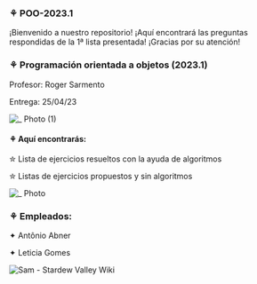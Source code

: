 ### ⚘ POO-2023.1
¡Bienvenido a nuestro repositorio! ¡Aquí encontrará las preguntas respondidas de la 1ª lista presentada! ¡Gracias por su atención!

### ⚘ Programación orientada a objetos (2023.1)
Profesor: Roger Sarmento

Entrega: 25/04/23

![_ Photo (1)](https://user-images.githubusercontent.com/125154278/230726431-9c33f4ee-46ef-489a-8483-9df759bbe4ef.gif)

#### ⚘ Aquí encontrarás:
✮ Lista de ejercicios resueltos con la ayuda de algoritmos

✮ Listas de ejercicios propuestos y sin algoritmos

![_ Photo](https://user-images.githubusercontent.com/125154278/230727171-d4d610fb-123c-4573-abf5-0493a323c269.gif)

### ⚘ Empleados:
✦ Antônio Abner

✦ Leticia Gomes

![Sam - Stardew Valley Wiki](https://user-images.githubusercontent.com/125154278/230727943-df2d3443-789a-49d6-b4a5-d6bdb463ce2e.gif)
